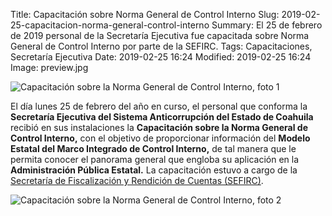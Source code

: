 Title: Capacitación sobre Norma General de Control Interno
Slug: 2019-02-25-capacitacion-norma-general-control-interno
Summary: El 25 de febrero de 2019 personal de la Secretaría Ejecutiva fue capacitada sobre Norma General de Control Interno por parte de la SEFIRC.
Tags: Capacitaciones, Secretaría Ejecutiva
Date: 2019-02-25 16:24
Modified: 2019-02-25 16:24
Image: preview.jpg


<img class="img-fluid" src="foto-01.jpg" alt="Capacitación sobre la Norma General de Control Interno, foto 1">

El día lunes 25 de febrero del año en curso, el personal que conforma la **Secretaría Ejecutiva del Sistema Anticorrupción del Estado de Coahuila** recibió en sus instalaciones la **Capacitación sobre la Norma General de Control Interno,** con el objetivo de proporcionar información del **Modelo Estatal del Marco Integrado de Control Interno,** de tal manera que le permita conocer el panorama general que engloba su aplicación en la **Administración Pública Estatal.** La capacitación estuvo a cargo de la [Secretaría de Fiscalización y Rendición de Cuentas (SEFIRC)](http://www.sefircoahuila.gob.mx/).

<img class="img-fluid" src="foto-02.jpg" alt="Capacitación sobre la Norma General de Control Interno, foto 2">
